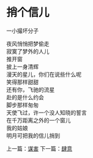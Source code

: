 # 捎个信儿
一小撮坏分子

夜风悄悄把梦偷走\
寂寞了梦外的人儿\
推开窗\
披上一身清辉\
漫天的星儿，你们在说些什么呢\
笑得那样甜甜\
还有你，飞驰的流星\
赴的是什么约会\
脚步那样匆匆\
天使飞过，许一个没人知晓的誓言\
在千万距离之外的一个窗儿\
我的姑娘\
明月可把我的信儿捎到



上一篇：[谋害](71a4d20194c446e6955ff29b4b5512fb.md)  下一篇：[肆意](b33fdfce3818441fba31ca5ee1584856.md)
